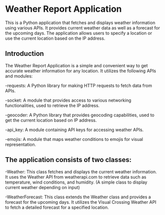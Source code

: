 # Weather Report Application
This is a Python application that fetches and displays weather information using various APIs. It provides current weather data as well as a forecast for the upcoming days. The application allows users to specify a location or use the current location based on the IP address.

## Introduction
The Weather Report Application is a simple and convenient way to get accurate weather information for any location. It utilizes the following APIs and modules:

-requests: A Python library for making HTTP requests to fetch data from APIs.

-socket: A module that provides access to various networking functionalities, used to retrieve the IP address.

-geocoder: A Python library that provides geocoding capabilities, used to get the current location based on IP address.

-api_key: A module containing API keys for accessing weather APIs.

-emojis: A module that maps weather conditions to emojis for visual representation.


## The application consists of two classes:

-Weather: This class fetches and displays the current weather information. It uses the Weather API from weatherapi.com to retrieve data such as temperature, wind conditions, and humidity. (A simple class to display current weather depending on input)

-WeatherForecast: This class extends the Weather class and provides a forecast for the upcoming days. It utilizes the Visual Crossing Weather API to fetch a detailed forecast for a specified location.
